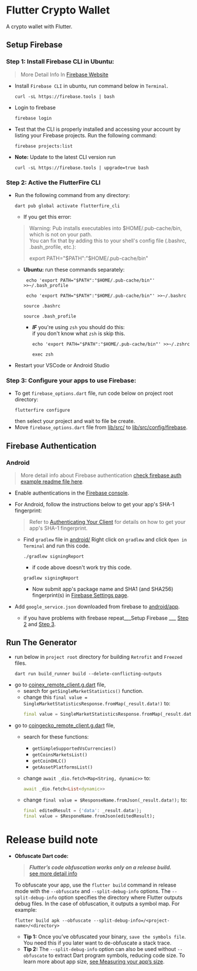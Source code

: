 # Flutter Crypto Wallet

A crypto wallet with Flutter.

## Setup Firebase

### __Step 1:__ Install Firebase CLI in Ubuntu:

> More Detail Info In [Firebase Website](https://firebase.google.com/docs/cli?authuser=0)

- Install `Firebase CLI` in ubuntu, run command below in `Terminal`.
  ```shell
  curl -sL https://firebase.tools | bash
  ```
- Login to firebase
  ```shell
  firebase login
  ```
- Test that the CLI is properly installed and accessing your account by listing your Firebase
  projects. Run the following command:
  ```shell
  firebase projects:list
  ```
- __Note:__ Update to the latest CLI version run
  ```shell
  curl -sL https://firebase.tools | upgrade=true bash
  ```  

### __Step 2:__ Active the FlutterFire CLI

- Run the following command from any directory:
  ```shell
  dart pub global activate flutterfire_cli
  ```

  - If you get this error:
  > Warning: Pub installs executables into $HOME/.pub-cache/bin, which is not on your path.  
  > You can fix that by adding this to your shell's config file (.bashrc, .bash_profile, etc.):
  >
  > export PATH="$PATH":"$HOME/.pub-cache/bin"

  - __Ubuntu:__ run these commands separately:
    ```shell
     echo 'export PATH="$PATH":"$HOME/.pub-cache/bin"' >>~/.bash_profile
    ```
    ```shell
     echo 'export PATH="$PATH":"$HOME/.pub-cache/bin"' >>~/.bashrc
    ```  
    ```shell
    source .bashrc
    ```  
    ```shell
    source .bash_profile
    ```  
    - ___IF___ you're using `zsh` you should do this:  
      if you don't know what `zsh` is skip this.
      ```shell
      echo 'export PATH="$PATH":"$HOME/.pub-cache/bin"' >>~/.zshrc
      ```  
      ```shell
      exec zsh
      ```  
- Restart your VSCode or Android Studio

### __Step 3:__ Configure your apps to use Firebase:

- To get `firebase_options.dart` file, run code below on project root directory:
  ```shell
  flutterfire configure
  ```
  then select your project and wait to file be create.
- Move `firebase_options.dart` file from [lib/src/](lib/src)
  to [lib/src/config/firebase](lib/src/config/firebase).

## Firebase Authentication

### Android

> More detail info about Firebase authentication [check firebase auth example readme file here](https://github.com/firebase/flutterfire/blob/master/packages/firebase_auth/firebase_auth/example/README.md).

- Enable authentications in the [Firebase console](https://console.firebase.google.com/u/0/project/_/authentication/providers).
- For Android, follow the instructions below to get your app's SHA-1 fingerprint:
  > Refer to [Authenticating Your Client](https://developers.google.com/android/guides/client-auth)
  for details on how to get your app's SHA-1 fingerprint.

  - Find `gradlew` file in [android/](android) Right click on `gradlew` and click `Open in Terminal`
    and run this code.
     ```shell
     ./gradlew signingReport
     ```  

     - if code above doesn't work try this code.
     ```shell
     gradlew signingReport
     ```  

     - Now submit app's package name and SHA1 (and SHA256) fingerprint(s) in [Firebase Settings page](https://console.firebase.google.com/project/_/settings/general).

- Add `google_service.json` downloaded from firebase to [android/app](android/app).
  - if you have problems with firebase repeat___Setup Firebase
    ___ [Step 2](#step-2-active-the-flutterfire-cli)
    and [Step 3](#step-3-configure-your-apps-to-use-firebase).

## Run The Generator

- run below in `project root` directory for building `Retrofit` and `Freezed` files.
  ```shell
  dart run build_runner build --delete-conflicting-outputs
  ```
- go to [coinex_remote_client.g.dart](lib/src/data/datasource/remote/coinex_remote_client.g.dart)
  file,
  - search for `getSingleMarketStatistics()` function.
  - change this `final value = SingleMarketStatisticsResponse.fromMap(_result.data!)` to:
    ```dart
    final value = SingleMarketStatisticsResponse.fromMap(_result.data!, marketName);
    ```
- go
  to [coingecko_remote_client.g.dart](lib/src/data/datasource/remote/coingecko_remote_client.g.dart)
  file,
  - search for these functions:
    - `getSimpleSupportedVsCurrencies()`
    - `getCoinsMarketsList()`
    - `getCoinOHLC()`
    - `getAssetPlatformsList()`

  - change `await _dio.fetch<Map<String, dynamic>>` to:
      ```dart
      await _dio.fetch<List<dynamic>>
      ```  
  - change `final value = $ResponseName.fromJson(_result.data!);` to:
      ```dart
      final editedResult = {'data': _result.data!};
      final value = $ResponeName.fromJson(editedResult);
      ```  

# Release build note
- __Obfuscate Dart code:__
  > ___Flutter’s code obfuscation works only on a release build.___  
  > [see more detail info](https://docs.flutter.dev/deployment/obfuscate)  

  To obfuscate your app, use the `flutter build` command in release mode with the `--obfuscate` and `--split-debug-info` options. The `--split-debug-info` option specifies the directory where Flutter outputs debug files. In the case of obfuscation, it outputs a symbol map. For example:  
  
  ```flutter build apk --obfuscate --split-debug-info=/<project-name>/<directory>```
    - __Tip 1:__ Once you’ve obfuscated your binary, `save the symbols file`. You need this if you later want to de-obfuscate a stack trace.
    - __Tip 2:__ The `--split-debug-info` option can also be used without `--obfuscate` to extract Dart program symbols, reducing code size. To learn more about app size, [see Measuring your app’s size](https://docs.flutter.dev/perf/app-size).
